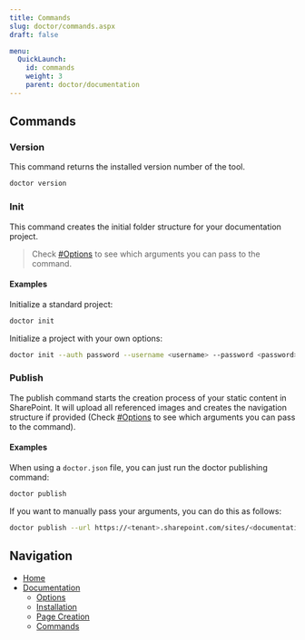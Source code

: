 ```yaml
---
title: Commands
slug: doctor/commands.aspx
draft: false

menu:
  QuickLaunch:
    id: commands
    weight: 3
    parent: doctor/documentation
---
```


## Commands

### Version

This command returns the installed version number of the tool.

```sh
doctor version
```

### Init

This command creates the initial folder structure for your documentation project. 

> Check [#Options](#Options) to see which arguments you can pass to the command.

#### Examples

Initialize a standard project:

```sh
doctor init
```

Initialize a project with your own options:

```sh
doctor init --auth password --username <username> --password <password>
```

### Publish

The publish command starts the creation process of your static content in SharePoint. It will upload all referenced images and creates the navigation structure if provided (Check [#Options](#Options) to see which arguments you can pass to the command).

#### Examples

When using a `doctor.json` file, you can just run the doctor publishing command:

```sh
doctor publish
```

If you want to manually pass your arguments, you can do this as follows:

```sh
doctor publish --url https://<tenant>.sharepoint.com/sites/<documentation>
```

## Navigation

- [Home](../home)
- [Documentation](./documentation)
  - [Options](./options)
  - [Installation](./installation)
  - [Page Creation](./page-creation)
  - [Commands](.)
